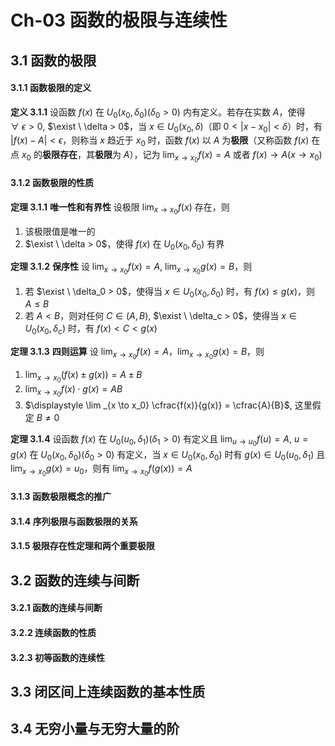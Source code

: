 # Ch-03  函数的极限与连续性

## 3.1  函数的极限

#### 3.1.1  函数极限的定义

**定义  3.1.1**    设函数 $f(x)$ 在 $U_0(x_0, \delta_0) ( \delta_0 >0)$ 内有定义。若存在实数 $A$，使得 $\forall \ \epsilon > 0$, $\exist \ \delta > 0$，当 $x \in U_0(x_0, \delta)$（即 $0 < | x-x_0| < \delta$）时，有 $|f(x) - A| < \epsilon$，则称当 $x$ 趋近于 $x_0$ 时，函数 $f(x)$ 以 $A$ 为**极限**（又称函数 $f(x)$ 在点 $x_0$ 的**极限存在**，其**极限**为 $A$），记为 $\displaystyle \lim _ {x \to x_0} f(x) = A$ 或者 $f(x) \to A ( x \to x_0)$ 



#### 3.1.2  函数极限的性质

**定理  3.1.1**  **唯一性和有界性**    设极限 $\displaystyle \lim _ {x \to x_0} f(x)$ 存在，则

1. 该极限值是唯一的
2. $\exist \ \delta > 0$，使得 $f(x)$ 在 $U_0(x_0, \delta_0)$ 有界



**定理  3.1.2**  **保序性**    设 $\displaystyle \lim _ {x\to x_0} f(x) = A$, $\displaystyle \lim _ {x \to x_0} g(x) = B$，则

1. 若 $\exist \ \delta_0 > 0$，使得当 $x \in U_0(x_0, \delta_0)$ 时，有 $f(x) \leq g(x)$，则 $A \leq B$ 
2. 若 $A < B$，则对任何 $C \in (A, B)$, $\exist \ \delta_c > 0$，使得当 $x \in U_0(x_0, \delta_c)$ 时，有 $f(x) < C < g(x)$ 



**定理  3.1.3**  **四则运算**    设 $\displaystyle \lim _{x \to x_0} f(x) = A$，$\displaystyle \lim _{x \to x_0} g(x) = B$，则

1. $\displaystyle \lim _{x \to x_0} (f(x) \pm g(x)) = A \pm B$ 
2. $\displaystyle \lim _{x \to x_0} f(x)\cdot g(x) = AB$
3. $\displaystyle \lim _{x \to x_0} \cfrac{f(x)}{g(x)} = \cfrac{A}{B}$, 这里假定 $B \neq 0$ 



**定理  3.1.4**    设函数 $f(x)$ 在 $U_0(u_0, \delta_1)(\delta_1 > 0)$ 有定义且 $\displaystyle \lim _{u \to u_0}f(u) = A$, $u = g(x)$ 在 $U_0(x_0, \delta_0) (\delta_0 > 0)$ 有定义，当 $x \in U_0(x_0, \delta_0)$ 时有 $g(x) \in U_0(u_0, \delta_1)$ 且 $\displaystyle \lim _ {x \to x_0} g(x) = u_0$，则有 $\displaystyle \lim _ {x\to x_0} f(g(x)) = A$ 



#### 3.1.3  函数极限概念的推广



#### 3.1.4  序列极限与函数极限的关系



#### 3.1.5  极限存在性定理和两个重要极限



## 3.2  函数的连续与间断

#### 3.2.1  函数的连续与间断



#### 3.2.2  连续函数的性质



#### 3.2.3  初等函数的连续性







## 3.3  闭区间上连续函数的基本性质







## 3.4  无穷小量与无穷大量的阶



